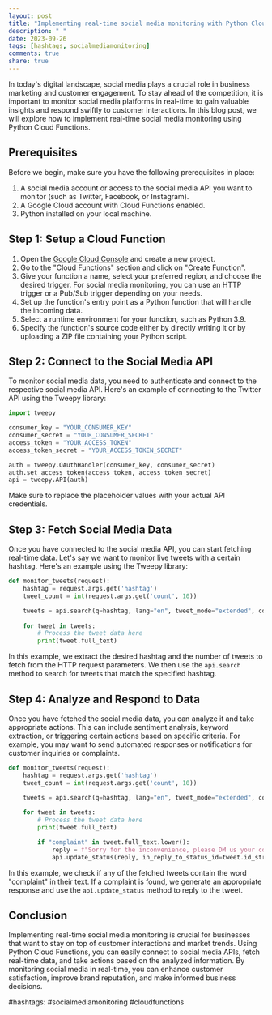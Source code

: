```yaml
---
layout: post
title: "Implementing real-time social media monitoring with Python Cloud Functions"
description: " "
date: 2023-09-26
tags: [hashtags, socialmediamonitoring]
comments: true
share: true
---
```


In today's digital landscape, social media plays a crucial role in business marketing and customer engagement. To stay ahead of the competition, it is important to monitor social media platforms in real-time to gain valuable insights and respond swiftly to customer interactions. In this blog post, we will explore how to implement real-time social media monitoring using Python Cloud Functions.

## Prerequisites

Before we begin, make sure you have the following prerequisites in place:

1. A social media account or access to the social media API you want to monitor (such as Twitter, Facebook, or Instagram).
2. A Google Cloud account with Cloud Functions enabled.
3. Python installed on your local machine.

## Step 1: Setup a Cloud Function

1. Open the [Google Cloud Console](https://console.cloud.google.com) and create a new project.
2. Go to the "Cloud Functions" section and click on "Create Function".
3. Give your function a name, select your preferred region, and choose the desired trigger. For social media monitoring, you can use an HTTP trigger or a Pub/Sub trigger depending on your needs.
4. Set up the function's entry point as a Python function that will handle the incoming data.
5. Select a runtime environment for your function, such as Python 3.9.
6. Specify the function's source code either by directly writing it or by uploading a ZIP file containing your Python script.

## Step 2: Connect to the Social Media API

To monitor social media data, you need to authenticate and connect to the respective social media API. Here's an example of connecting to the Twitter API using the Tweepy library:

```python
import tweepy

consumer_key = "YOUR_CONSUMER_KEY"
consumer_secret = "YOUR_CONSUMER_SECRET"
access_token = "YOUR_ACCESS_TOKEN"
access_token_secret = "YOUR_ACCESS_TOKEN_SECRET"

auth = tweepy.OAuthHandler(consumer_key, consumer_secret)
auth.set_access_token(access_token, access_token_secret)
api = tweepy.API(auth)
```

Make sure to replace the placeholder values with your actual API credentials.

## Step 3: Fetch Social Media Data

Once you have connected to the social media API, you can start fetching real-time data. Let's say we want to monitor live tweets with a certain hashtag. Here's an example using the Tweepy library:

```python
def monitor_tweets(request):
    hashtag = request.args.get('hashtag')
    tweet_count = int(request.args.get('count', 10))

    tweets = api.search(q=hashtag, lang="en", tweet_mode="extended", count=tweet_count)
    
    for tweet in tweets:
        # Process the tweet data here
        print(tweet.full_text)
```

In this example, we extract the desired hashtag and the number of tweets to fetch from the HTTP request parameters. We then use the `api.search` method to search for tweets that match the specified hashtag.

## Step 4: Analyze and Respond to Data

Once you have fetched the social media data, you can analyze it and take appropriate actions. This can include sentiment analysis, keyword extraction, or triggering certain actions based on specific criteria. For example, you may want to send automated responses or notifications for customer inquiries or complaints.

```python
def monitor_tweets(request):
    hashtag = request.args.get('hashtag')
    tweet_count = int(request.args.get('count', 10))

    tweets = api.search(q=hashtag, lang="en", tweet_mode="extended", count=tweet_count)
    
    for tweet in tweets:
        # Process the tweet data here
        print(tweet.full_text)

        if "complaint" in tweet.full_text.lower():
            reply = f"Sorry for the inconvenience, please DM us your contact details so we can assist you personally."
            api.update_status(reply, in_reply_to_status_id=tweet.id_str)
```

In this example, we check if any of the fetched tweets contain the word "complaint" in their text. If a complaint is found, we generate an appropriate response and use the `api.update_status` method to reply to the tweet.

## Conclusion

Implementing real-time social media monitoring is crucial for businesses that want to stay on top of customer interactions and market trends. Using Python Cloud Functions, you can easily connect to social media APIs, fetch real-time data, and take actions based on the analyzed information. By monitoring social media in real-time, you can enhance customer satisfaction, improve brand reputation, and make informed business decisions.

#hashtags: #socialmediamonitoring #cloudfunctions